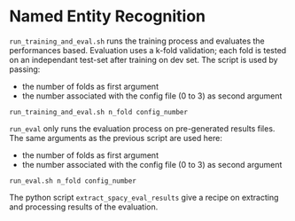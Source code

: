 # Named Entity Recognition

`run_training_and_eval.sh` runs the training process and evaluates the performances based. Evaluation uses a k-fold validation; each fold is tested on an independant test-set after training on dev set. The script is used by passing:
- the number of folds as first argument
- the number associated with the config file (0 to 3) as second argument

```console
run_training_and_eval.sh n_fold config_number
```

`run_eval` only runs the evaluation process on pre-generated results files. The same arguments as the previous script are used here: 
- the number of folds as first argument
- the number associated with the config file (0 to 3) as second argument

```console
run_eval.sh n_fold config_number
```

The python script `extract_spacy_eval_results` give a recipe on extracting and processing results of the evaluation.